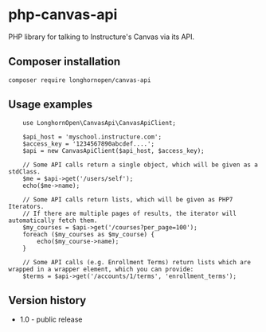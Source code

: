 # php-canvas-api
PHP library for talking to Instructure's Canvas via its API.

## Composer installation

`composer require longhornopen/canvas-api`

## Usage examples

        use LonghornOpen\CanvasApi\CanvasApiClient;
        
        $api_host = 'myschool.instructure.com';
        $access_key = '1234567890abcdef....';
        $api = new CanvasApiClient($api_host, $access_key);
        
        // Some API calls return a single object, which will be given as a stdClass.
        $me = $api->get('/users/self');
        echo($me->name);
        
        // Some API calls return lists, which will be given as PHP7 Iterators.
        // If there are multiple pages of results, the iterator will automatically fetch them.
        $my_courses = $api->get('/courses?per_page=100');
        foreach ($my_courses as $my_course) {
            echo($my_course->name);
        }

        // Some API calls (e.g. Enrollment Terms) return lists which are wrapped in a wrapper element, which you can provide:
        $terms = $api->get('/accounts/1/terms', 'enrollment_terms');

## Version history
* 1.0 - public release
